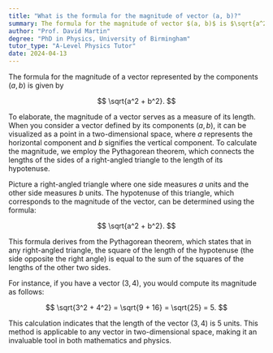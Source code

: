 ```yaml
---
title: "What is the formula for the magnitude of vector (a, b)?"
summary: The formula for the magnitude of vector $(a, b)$ is $\sqrt{a^2 + b^2}$.
author: "Prof. David Martin"
degree: "PhD in Physics, University of Birmingham"
tutor_type: "A-Level Physics Tutor"
date: 2024-04-13
---
```


The formula for the magnitude of a vector represented by the components $(a, b)$ is given by 

$$
\sqrt{a^2 + b^2}.
$$

To elaborate, the magnitude of a vector serves as a measure of its length. When you consider a vector defined by its components $(a, b)$, it can be visualized as a point in a two-dimensional space, where $a$ represents the horizontal component and $b$ signifies the vertical component. To calculate the magnitude, we employ the Pythagorean theorem, which connects the lengths of the sides of a right-angled triangle to the length of its hypotenuse.

Picture a right-angled triangle where one side measures $a$ units and the other side measures $b$ units. The hypotenuse of this triangle, which corresponds to the magnitude of the vector, can be determined using the formula:

$$
\sqrt{a^2 + b^2}.
$$

This formula derives from the Pythagorean theorem, which states that in any right-angled triangle, the square of the length of the hypotenuse (the side opposite the right angle) is equal to the sum of the squares of the lengths of the other two sides.

For instance, if you have a vector $(3, 4)$, you would compute its magnitude as follows:

$$
\sqrt{3^2 + 4^2} = \sqrt{9 + 16} = \sqrt{25} = 5.
$$

This calculation indicates that the length of the vector $(3, 4)$ is $5$ units. This method is applicable to any vector in two-dimensional space, making it an invaluable tool in both mathematics and physics.
    